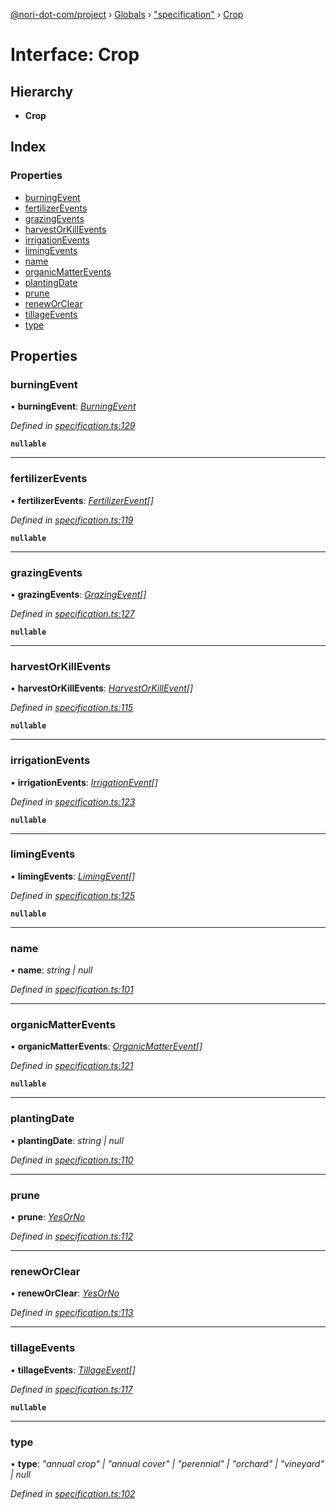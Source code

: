 [@nori-dot-com/project](../README.md) › [Globals](../globals.md) › ["specification"](../modules/_specification_.md) › [Crop](_specification_.crop.md)

# Interface: Crop

## Hierarchy

* **Crop**

## Index

### Properties

* [burningEvent](_specification_.crop.md#burningevent)
* [fertilizerEvents](_specification_.crop.md#fertilizerevents)
* [grazingEvents](_specification_.crop.md#grazingevents)
* [harvestOrKillEvents](_specification_.crop.md#harvestorkillevents)
* [irrigationEvents](_specification_.crop.md#irrigationevents)
* [limingEvents](_specification_.crop.md#limingevents)
* [name](_specification_.crop.md#name)
* [organicMatterEvents](_specification_.crop.md#organicmatterevents)
* [plantingDate](_specification_.crop.md#plantingdate)
* [prune](_specification_.crop.md#prune)
* [renewOrClear](_specification_.crop.md#reneworclear)
* [tillageEvents](_specification_.crop.md#tillageevents)
* [type](_specification_.crop.md#type)

## Properties

###  burningEvent

• **burningEvent**: *[BurningEvent](_specification_.burningevent.md)*

*Defined in [specification.ts:129](https://github.com/nori-dot-eco/nori-dot-com/blob/49f839c/packages/project/src/specification.ts#L129)*

**`nullable`** 

___

###  fertilizerEvents

• **fertilizerEvents**: *[FertilizerEvent](_specification_.fertilizerevent.md)[]*

*Defined in [specification.ts:119](https://github.com/nori-dot-eco/nori-dot-com/blob/49f839c/packages/project/src/specification.ts#L119)*

**`nullable`** 

___

###  grazingEvents

• **grazingEvents**: *[GrazingEvent](_specification_.grazingevent.md)[]*

*Defined in [specification.ts:127](https://github.com/nori-dot-eco/nori-dot-com/blob/49f839c/packages/project/src/specification.ts#L127)*

**`nullable`** 

___

###  harvestOrKillEvents

• **harvestOrKillEvents**: *[HarvestOrKillEvent](_specification_.harvestorkillevent.md)[]*

*Defined in [specification.ts:115](https://github.com/nori-dot-eco/nori-dot-com/blob/49f839c/packages/project/src/specification.ts#L115)*

**`nullable`** 

___

###  irrigationEvents

• **irrigationEvents**: *[IrrigationEvent](_specification_.irrigationevent.md)[]*

*Defined in [specification.ts:123](https://github.com/nori-dot-eco/nori-dot-com/blob/49f839c/packages/project/src/specification.ts#L123)*

**`nullable`** 

___

###  limingEvents

• **limingEvents**: *[LimingEvent](_specification_.limingevent.md)[]*

*Defined in [specification.ts:125](https://github.com/nori-dot-eco/nori-dot-com/blob/49f839c/packages/project/src/specification.ts#L125)*

**`nullable`** 

___

###  name

• **name**: *string | null*

*Defined in [specification.ts:101](https://github.com/nori-dot-eco/nori-dot-com/blob/49f839c/packages/project/src/specification.ts#L101)*

___

###  organicMatterEvents

• **organicMatterEvents**: *[OrganicMatterEvent](_specification_.organicmatterevent.md)[]*

*Defined in [specification.ts:121](https://github.com/nori-dot-eco/nori-dot-com/blob/49f839c/packages/project/src/specification.ts#L121)*

**`nullable`** 

___

###  plantingDate

• **plantingDate**: *string | null*

*Defined in [specification.ts:110](https://github.com/nori-dot-eco/nori-dot-com/blob/49f839c/packages/project/src/specification.ts#L110)*

___

###  prune

• **prune**: *[YesOrNo](../modules/_specification_.md#yesorno)*

*Defined in [specification.ts:112](https://github.com/nori-dot-eco/nori-dot-com/blob/49f839c/packages/project/src/specification.ts#L112)*

___

###  renewOrClear

• **renewOrClear**: *[YesOrNo](../modules/_specification_.md#yesorno)*

*Defined in [specification.ts:113](https://github.com/nori-dot-eco/nori-dot-com/blob/49f839c/packages/project/src/specification.ts#L113)*

___

###  tillageEvents

• **tillageEvents**: *[TillageEvent](_specification_.tillageevent.md)[]*

*Defined in [specification.ts:117](https://github.com/nori-dot-eco/nori-dot-com/blob/49f839c/packages/project/src/specification.ts#L117)*

**`nullable`** 

___

###  type

• **type**: *"annual crop" | "annual cover" | "perennial" | "orchard" | "vineyard" | null*

*Defined in [specification.ts:102](https://github.com/nori-dot-eco/nori-dot-com/blob/49f839c/packages/project/src/specification.ts#L102)*
